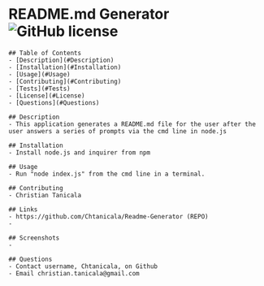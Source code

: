 # README.md Generator ![GitHub license](https://img.shields.io/badge/license-MIT-blue.svg)

    ## Table of Contents
    - [Description](#Description)
    - [Installation](#Installation)
    - [Usage](#Usage)
    - [Contributing](#Contributing)
    - [Tests](#Tests)
    - [License](#License)
    - [Questions](#Questions)
    
    ## Description
    - This application generates a README.md file for the user after the user answers a series of prompts via the cmd line in node.js
    
    ## Installation
    - Install node.js and inquirer from npm

    ## Usage
    - Run "node index.js" from the cmd line in a terminal.

    ## Contributing
    - Christian Tanicala

    ## Links
    - https://github.com/Chtanicala/Readme-Generator (REPO)
    - 

    ## Screenshots
    -
    
    ## Questions
    - Contact username, Chtanicala, on Github
    - Email christian.tanicala@gmail.com